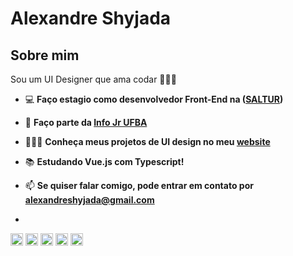 # Alexandre Shyjada 

## Sobre mim

Sou um UI Designer que ama codar 👨‍💻🥰

- 💻 **Faço estagio como desenvolvedor Front-End na ([SALTUR](http://saltur.salvador.ba.gov.br/))**

- 💚 **Faço parte da [Info Jr UFBA](https://www.infojr.com.br/)**

- 👨🏽‍💻 **Conheça meus projetos de UI design no meu [website](https://www.alexshyjada.com/)**

- 📚 **Estudando Vue.js com Typescript!**

- 📫 **Se quiser falar comigo, pode entrar em contato por alexandreshyjada@gmail.com**
- 

<p align="left">
  <img src="https://cdn.worldvectorlogo.com/logos/logo-javascript.svg" alt="javascript" width="20" height="20"/>
  <img src="https://cdn.worldvectorlogo.com/logos/typescript.svg" alt="typescript"  width="20" height="20"/>
  <img src="https://cdn.worldvectorlogo.com/logos/vue-9.svg" alt="vue.js" width="20" height="20"/>
  <img src="https://cdn.worldvectorlogo.com/logos/react-2.svg" alt="html5"  width="20" height="20"/>  
  <img src="https://cdn.worldvectorlogo.com/logos/sass-1.svg" alt="vue.js" width="20" height="20"/> 
</p>
